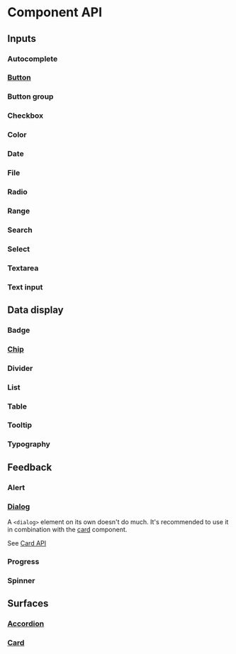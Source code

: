 # Component API

## Inputs

### Autocomplete

### [Button](/components/inputs/button)

<!--@include: ./components/inputs/button-api.md -->

### Button group

### Checkbox

### Color

### Date

### File

### Radio

### Range

### Search

### Select

### Textarea

### Text input

## Data display

### Badge

### [Chip](/components/data-display/chip)

<!--@include: ./components/data-display/chip-api.md -->

### Divider

### List

### Table

### Tooltip

### Typography

## Feedback

### Alert

### [Dialog](/components/feedback/dialog)

A `<dialog>` element on its own doesn't do much. It's recommended to use it in combination with the [card](/components/surfaces/card) component.

See [Card API](#card)

### Progress

### Spinner

## Surfaces

### [Accordion](/components/surfaces/accordion)

<!--@include: ./components/surfaces/accordion-api.md -->

### [Card](/components/surfaces/card)

<!--@include: ./components/surfaces/card-api.md -->
